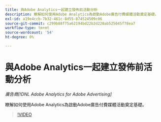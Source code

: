 ```yaml
---
title: 與Adobe Analytics一起建立發佈前活動分析
description: 瞭解如何使用Adobe Analytics為啟動Adobe廣告付費媒體活動奠定基礎。
exl-id: a19e4ccb-7b32-461c-8d55-874524509c06
source-git-commit: c299b88f75a62194bd22b2d220ab525045f78ea7
workflow-type: tm+mt
source-wordcount: '54'
ht-degree: 0%

---
```


# 與Adobe Analytics一起建立發佈前活動分析

*廣告商[!DNL Adobe Analytics for Adobe Advertising]*

瞭解如何使用Adobe Analytics為啟動Adobe廣告付費媒體活動奠定基礎。

>[!VIDEO](https://video.tv.adobe.com/v/33501)
